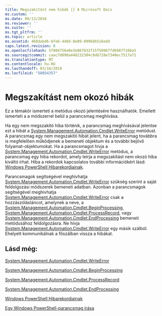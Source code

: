 ```yaml
---
title: Megszakítást nem hibák |} A Microsoft Docs
ms.custom: ''
ms.date: 09/13/2016
ms.reviewer: ''
ms.suite: ''
ms.tgt_pltfrm: ''
ms.topic: article
ms.assetid: 468dabd6-bfeb-448d-8e09-0996db516edd
caps.latest.revision: 8
ms.openlocfilehash: 5f804756e0e3e867832f15f50967fd6987f160a5
ms.sourcegitcommit: caac7d098a448232304c9d6728e7340ec7517a71
ms.translationtype: MT
ms.contentlocale: hu-HU
ms.lasthandoff: 03/16/2019
ms.locfileid: "58054357"
---
```

# <a name="non-terminating-errors"></a>Megszakítást nem okozó hibák

Ez a témakör ismerteti a metódus okozó jelentésére használhatók. Emellett ismerteti a a módszerrel belül a parancsmag meghívása.

Ha egy nem megszakító hiba történik, a parancsmag meghívásával jelentse ezt a hibát a [System.Management.Automation.Cmdlet.WriteError](/dotnet/api/System.Management.Automation.Cmdlet.WriteError) metódust. A parancsmag egy nem megszakító hibát jelent, ha a parancsmag továbbra is megfelelően működjenek a bemeneti objektum és a további bejövő folyamat-objektumokat. Ha a parancsmagot hívja a [System.Management.Automation.Cmdlet.WriteError](/dotnet/api/System.Management.Automation.Cmdlet.WriteError) metódus, a parancsmag egy hiba rekordot, amely leírja a megszakítást nem okozó hiba kiváltó írhat. Hiba a rekordok kapcsolatos további információkért lásd: [Windows PowerShell Hibarekordjainak](./windows-powershell-error-records.md).

Parancsmagok segítségével meghívhatja [System.Management.Automation.Cmdlet.WriteError](/dotnet/api/System.Management.Automation.Cmdlet.WriteError) szükség szerint a saját feldolgozási módszerek bemeneti adatban. Azonban a parancsmagok segítségével meghívhatja [System.Management.Automation.Cmdlet.WriteError](/dotnet/api/System.Management.Automation.Cmdlet.WriteError) csak a hozzászólásláncot, amelynek a neve, a [System.Management.Automation.Cmdlet.BeginProcessing](/dotnet/api/System.Management.Automation.Cmdlet.BeginProcessing), [ System.Management.Automation.Cmdlet.ProcessRecord](/dotnet/api/System.Management.Automation.Cmdlet.ProcessRecord), vagy [System.Management.Automation.Cmdlet.EndProcessing](/dotnet/api/System.Management.Automation.Cmdlet.EndProcessing) bemeneti metódusához feldolgozásra. Ne hívja [System.Management.Automation.Cmdlet.WriteError](/dotnet/api/System.Management.Automation.Cmdlet.WriteError) egy másik szálból. Ehelyett kommunikálnak a főszálban vissza a hibákat.

## <a name="see-also"></a>Lásd még:

[System.Management.Automation.Cmdlet.WriteError](/dotnet/api/System.Management.Automation.Cmdlet.WriteError)

[System.Management.Automation.Cmdlet.BeginProcessing](/dotnet/api/System.Management.Automation.Cmdlet.BeginProcessing)

[System.Management.Automation.Cmdlet.ProcessRecord](/dotnet/api/System.Management.Automation.Cmdlet.ProcessRecord)

[System.Management.Automation.Cmdlet.EndProcessing](/dotnet/api/System.Management.Automation.Cmdlet.EndProcessing)

[Windows PowerShell Hibarekordjainak](./windows-powershell-error-records.md)

[Egy Windows PowerShell-parancsmag írása](./writing-a-windows-powershell-cmdlet.md)
